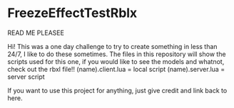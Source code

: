 # FreezeEffectTestRblx
READ ME PLEASEE

Hi! This was a one day challenge to try to create something in less than 24/7, I like to do these sometimes.
The files in this repository will show the scripts used for this one, if you would like to see the models and whatnot, check out the rbxl file!!
(name).client.lua = local script
(name).server.lua = server script

If you want to use this project for anything, just give credit and link back to here.

